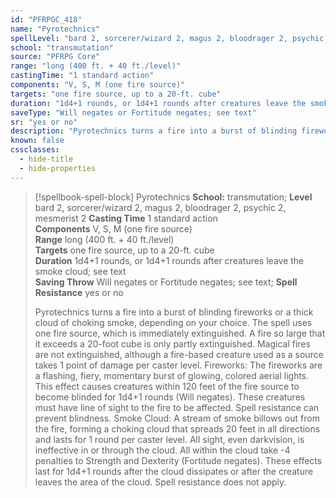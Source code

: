 ```yaml
---
id: "PFRPGC_418"
name: "Pyrotechnics"
spellLevel: "bard 2, sorcerer/wizard 2, magus 2, bloodrager 2, psychic 2, mesmerist 2"
school: "transmutation"
source: "PFRPG Core"
range: "long (400 ft. + 40 ft./level)"
castingTime: "1 standard action"
components: "V, S, M (one fire source)"
targets: "one fire source, up to a 20-ft. cube"
duration: "1d4+1 rounds, or 1d4+1 rounds after creatures leave the smoke cloud; see text"
saveType: "Will negates or Fortitude negates; see text"
sr: "yes or no"
description: "Pyrotechnics turns a fire into a burst of blinding fireworks or a thick cloud of choking smoke, depending on your choice. The spell uses one fire source, which is immediately extinguished. A fire so large that it exceeds a 20-foot cube is only partly extinguished. Magical fires are not extinguished, although a fire-based creature used as a source takes 1 point of damage per caster level.  Fireworks: The fireworks are a flashing, fiery, momentary burst of glowing, colored aerial lights. This effect causes creatures within 120 feet of the fire source to become blinded for 1d4+1 rounds (Will negates). These creatures must have line of sight to the fire to be affected. Spell resistance can prevent blindness.  Smoke Cloud: A stream of smoke billows out from the fire, forming a choking cloud that spreads 20 feet in all directions and lasts for 1 round per caster level. All sight, even darkvision, is ineffective in or through the cloud. All within the cloud take -4 penalties to Strength and Dexterity (Fortitude negates). These effects last for 1d4+1 rounds after the cloud dissipates or after the creature leaves the area of the cloud. Spell resistance does not apply."
known: false
cssclasses:
  - hide-title
  - hide-properties
---
```


> [!spellbook-spell-block] Pyrotechnics
> **School:** transmutation; **Level** bard 2, sorcerer/wizard 2, magus 2, bloodrager 2, psychic 2, mesmerist 2
> **Casting Time** 1 standard action  
> **Components** V, S, M (one fire source)  
> **Range** long (400 ft. + 40 ft./level)  
> **Targets** one fire source, up to a 20-ft. cube  
> **Duration** 1d4+1 rounds, or 1d4+1 rounds after creatures leave the smoke cloud; see text  
> **Saving Throw** Will negates or Fortitude negates; see text; **Spell Resistance** yes or no
> 
> Pyrotechnics turns a fire into a burst of blinding fireworks or a thick cloud of choking smoke, depending on your choice. The spell uses one fire source, which is immediately extinguished. A fire so large that it exceeds a 20-foot cube is only partly extinguished. Magical fires are not extinguished, although a fire-based creature used as a source takes 1 point of damage per caster level.  Fireworks: The fireworks are a flashing, fiery, momentary burst of glowing, colored aerial lights. This effect causes creatures within 120 feet of the fire source to become blinded for 1d4+1 rounds (Will negates). These creatures must have line of sight to the fire to be affected. Spell resistance can prevent blindness.  Smoke Cloud: A stream of smoke billows out from the fire, forming a choking cloud that spreads 20 feet in all directions and lasts for 1 round per caster level. All sight, even darkvision, is ineffective in or through the cloud. All within the cloud take -4 penalties to Strength and Dexterity (Fortitude negates). These effects last for 1d4+1 rounds after the cloud dissipates or after the creature leaves the area of the cloud. Spell resistance does not apply.